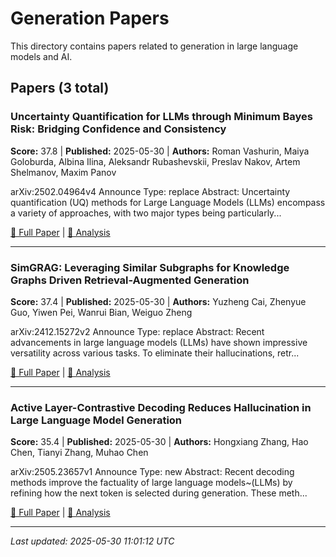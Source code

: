 # Generation Papers

This directory contains papers related to generation in large language models and AI.

## Papers (3 total)

### Uncertainty Quantification for LLMs through Minimum Bayes Risk: Bridging Confidence and Consistency

**Score:** 37.8 | **Published:** 2025-05-30 | **Authors:** Roman Vashurin, Maiya Goloburda, Albina Ilina, Aleksandr Rubashevskii, Preslav Nakov, Artem Shelmanov, Maxim Panov

arXiv:2502.04964v4 Announce Type: replace 
Abstract: Uncertainty quantification (UQ) methods for Large Language Models (LLMs) encompass a variety of approaches, with two major types being particularly...

[📄 Full Paper](https://arxiv.org/abs/2502.04964) | [📝 Analysis](75beed468013cfdf0602c753dea81204.md)

---

### SimGRAG: Leveraging Similar Subgraphs for Knowledge Graphs Driven Retrieval-Augmented Generation

**Score:** 37.4 | **Published:** 2025-05-30 | **Authors:** Yuzheng Cai, Zhenyue Guo, Yiwen Pei, Wanrui Bian, Weiguo Zheng

arXiv:2412.15272v2 Announce Type: replace 
Abstract: Recent advancements in large language models (LLMs) have shown impressive versatility across various tasks. To eliminate their hallucinations, retr...

[📄 Full Paper](https://arxiv.org/abs/2412.15272) | [📝 Analysis](6abc11d53cf1a21d1b0ec161313cf0c6.md)

---

### Active Layer-Contrastive Decoding Reduces Hallucination in Large Language Model Generation

**Score:** 35.4 | **Published:** 2025-05-30 | **Authors:** Hongxiang Zhang, Hao Chen, Tianyi Zhang, Muhao Chen

arXiv:2505.23657v1 Announce Type: new 
Abstract: Recent decoding methods improve the factuality of large language models~(LLMs) by refining how the next token is selected during generation. These meth...

[📄 Full Paper](https://arxiv.org/abs/2505.23657) | [📝 Analysis](fdd54ed79a8ac1f08c737f3d12158741.md)

---


*Last updated: 2025-05-30 11:01:12 UTC*

